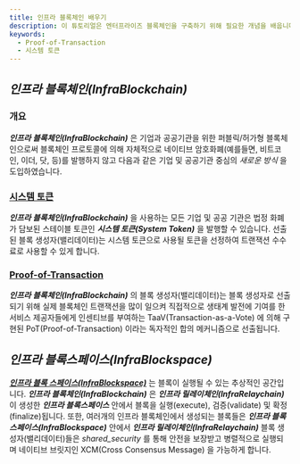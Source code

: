 ```yaml
---
title: 인프라 블록체인 배우기
description: 이 튜토리얼은 엔터프라이즈 블록체인을 구축하기 위해 필요한 개념을 배웁니다.
keywords:
  - Proof-of-Transaction
  - 시스템 토큰
---
```


## _**인프라 블록체인(InfraBlockchain)**_ 

### 개요 

_**인프라 블록체인(InfraBlockchain)**_ 은 기업과 공공기관을 위한 퍼블릭/허가형 블록체인으로써 블록체인 프로토콜에 의해 자체적으로 네이티브 암호화폐(예를들면, 비트코인, 이더, 닷, 등)를 발행하지 않고 다음과 같은 기업 및 공공기관 중심의 _새로운 방식_ 을 도입하였습니다. 

### [시스템 토큰](./system-token.md)

_**인프라 블록체인(InfraBlockchain)**_ 을 사용하는 모든 기업 및 공공 기관은 법정 화폐가 담보된 스테이블 토큰인 **_시스템 토큰(System Token)_** 을 발행할 수 있습니다. 선출된 블록 생성자(밸리데이터)는 시스템 토큰으로 사용될 토큰을 선정하여 트랜잭션 수수료로 사용할 수 있게 합니다.

### [Proof-of-Transaction](./proof-of-transaction.md)

_**인프라 블록체인(InfraBlockchain)**_ 의 블록 생성자(밸리데이터)는 블록 생성자로 선출되기 위해 실제 블록체인 트랜잭션을 많이 일으켜 직접적으로 생태계 발전에 기여를 한 서비스 제공자들에게 인센티브를 부여하는 TaaV(Transaction-as-a-Vote) 에 의해 구현된 PoT(Proof-of-Transaction) 이라는 독자적인 합의 메커니즘으로 선출됩니다. 

## _**인프라 블록스페이스(InfraBlockspace)**_

[_**인프라 블록 스페이스(InfraBlockspace)**_](../learn/infra-blockspace.md) 는 블록이 실행될 수 있는 추상적인 공간입니다. _**인프라 블록체인(InfraBlockchain)**_ 은 _**인프라 릴레이체인(InfraRelaychain)**_ 이 생성한 _**인프라 블록스페이스**_ 안에서 블록을 실행(execute), 검증(validate) 및 확정(finalize)됩니다. 또한, 여러개의 인프라 블록체인에서 생성되는 블록들은 _**인프라 블록스페이스(InfraBlockspace)**_ 안에서 _**인프라 릴레이체인(InfraRelaychain)**_ 블록 생성자(밸리데이터)들은 _shared_security_ 를 통해 안전을 보장받고 병렬적으로 실행되며 네이티브 브릿지인 XCM(Cross Consensus Message) 을 가능하게 합니다.